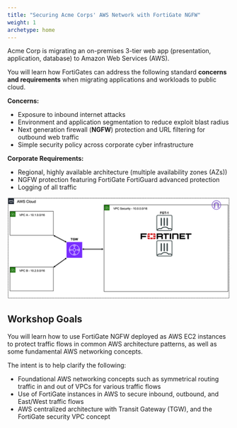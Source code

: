 ```yaml
---
title: "Securing Acme Corps' AWS Network with FortiGate NGFW"
weight: 1
archetype: home
---
```


Acme Corp is migrating an on-premises 3-tier web app (presentation, application, database) to Amazon Web Services (AWS).

You will learn how FortiGates can address the following standard **concerns and requirements** when migrating applications and workloads to public cloud. 

**Concerns:**    
  - Exposure to inbound internet attacks
  - Environment and application segmentation to reduce exploit blast radius
  - Next generation firewall (**NGFW**) protection and URL filtering for outbound web traffic 
  - Simple security policy across corporate cyber infrastructure    
  
**Corporate Requirements:**    
  - Regional, highly available architecture (multiple availability zones (AZs))
  - NGFW protection featuring FortiGate FortiGuard advanced protection
  - Logging of all traffic

![](1_moduleone/FTNTSecVPC-simple.png)

## Workshop Goals

You will learn how to use FortiGate NGFW deployed as AWS EC2 instances to protect traffic flows in common AWS architecture patterns, as well as some fundamental AWS networking concepts.

The intent is to help clarify the following:    
  * Foundational AWS networking concepts such as symmetrical routing traffic in and out of VPCs for various traffic flows
  * Use of FortiGate instances in AWS to secure inbound, outbound, and East/West traffic flows
  * AWS centralized architecture with Transit Gateway (TGW), and the FortiGate security VPC concept
